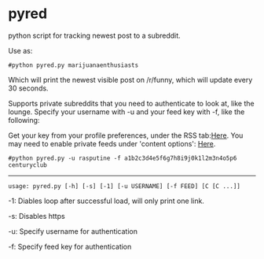 pyred
=====

python script for tracking newest post to a subreddit.

Use as:

`#python pyred.py marijuanaenthusiasts`

Which will print the newest visible post on /r/funny, which will update every 30 seconds.

Supports private subreddits that you need to authenticate to look at, like the lounge. Specify your username with -u and your feed key with -f, like the following:

Get your key from your profile preferences, under the RSS tab:[Here](https://www.reddit.com/prefs/feeds/). You may need to enable private feeds under 'content options': [Here](https://www.reddit.com/prefs/).

`#python pyred.py -u rasputine -f a1b2c3d4e5f6g7h8i9j0k1l2m3n4o5p6 centuryclub`

---------

`usage: pyred.py [-h] [-s] [-1] [-u USERNAME] [-f FEED] [C [C ...]]`

-1: Diables loop after successful load, will only print one link.

-s: Disables https

-u: Specify username for authentication

-f: Specify feed key for authentication

